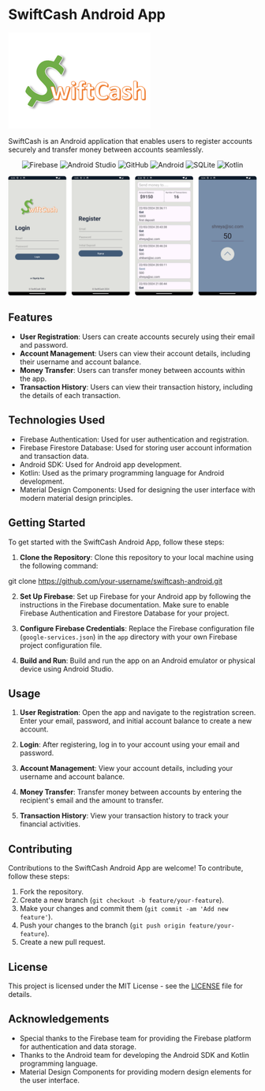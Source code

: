 # SwiftCash Android App

<p align="center">
   
![App Logo](https://github.com/pawar-aa/SwiftCash/blob/main/app/src/main/res/drawable/img.png)

</p>

SwiftCash is an Android application that enables users to register accounts securely and transfer money between accounts seamlessly.

<p align="center">
  <img src="https://img.shields.io/badge/firebase-a08021?style=for-the-badge&logo=firebase&logoColor=ffcd34" alt="Firebase">
  <img src="https://img.shields.io/badge/android%20studio-346ac1?style=for-the-badge&logo=android%20studio&logoColor=white" alt="Android Studio">
  <img src="https://img.shields.io/badge/github-%23121011.svg?style=for-the-badge&logo=github&logoColor=white" alt="GitHub">
  <img src="https://img.shields.io/badge/Android-3DDC84?style=for-the-badge&logo=android&logoColor=white" alt="Android">
  <img src="https://img.shields.io/badge/sqlite-%2307405e.svg?style=for-the-badge&logo=sqlite&logoColor=white" alt="SQLite">
  <img src="https://img.shields.io/badge/kotlin-%237F52FF.svg?style=for-the-badge&logo=kotlin&logoColor=white" alt="Kotlin">
</p>

<img src="https://github.com/pawar-aa/assets/blob/main/SwiftCashMockups.png"> 


## Features

- **User Registration**: Users can create accounts securely using their email and password.
- **Account Management**: Users can view their account details, including their username and account balance.
- **Money Transfer**: Users can transfer money between accounts within the app.
- **Transaction History**: Users can view their transaction history, including the details of each transaction.

## Technologies Used

- Firebase Authentication: Used for user authentication and registration.
- Firebase Firestore Database: Used for storing user account information and transaction data.
- Android SDK: Used for Android app development.
- Kotlin: Used as the primary programming language for Android development.
- Material Design Components: Used for designing the user interface with modern material design principles.

## Getting Started

To get started with the SwiftCash Android App, follow these steps:

1. **Clone the Repository**: Clone this repository to your local machine using the following command:

git clone https://github.com/your-username/swiftcash-android.git
   
2. **Set Up Firebase**: Set up Firebase for your Android app by following the instructions in the Firebase documentation. Make sure to enable Firebase Authentication and Firestore Database for your project.

3. **Configure Firebase Credentials**: Replace the Firebase configuration file (`google-services.json`) in the `app` directory with your own Firebase project configuration file.

4. **Build and Run**: Build and run the app on an Android emulator or physical device using Android Studio.

## Usage

1. **User Registration**: Open the app and navigate to the registration screen. Enter your email, password, and initial account balance to create a new account.

2. **Login**: After registering, log in to your account using your email and password.

3. **Account Management**: View your account details, including your username and account balance.

4. **Money Transfer**: Transfer money between accounts by entering the recipient's email and the amount to transfer.

5. **Transaction History**: View your transaction history to track your financial activities.

## Contributing

Contributions to the SwiftCash Android App are welcome! To contribute, follow these steps:

1. Fork the repository.
2. Create a new branch (`git checkout -b feature/your-feature`).
3. Make your changes and commit them (`git commit -am 'Add new feature'`).
4. Push your changes to the branch (`git push origin feature/your-feature`).
5. Create a new pull request.

## License

This project is licensed under the MIT License - see the [LICENSE](LICENSE) file for details.

## Acknowledgements

- Special thanks to the Firebase team for providing the Firebase platform for authentication and data storage.
- Thanks to the Android team for developing the Android SDK and Kotlin programming language.
- Material Design Components for providing modern design elements for the user interface.

